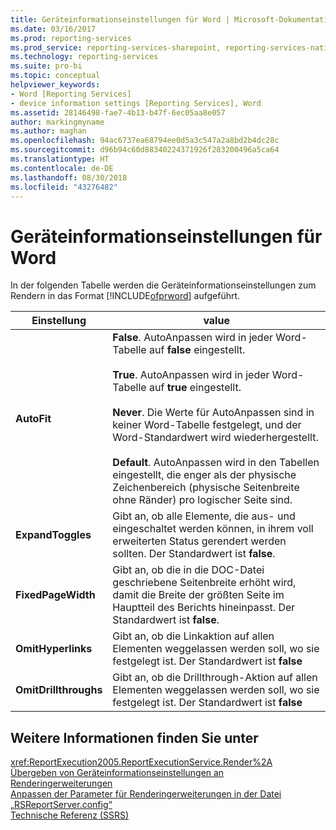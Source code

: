 ```yaml
---
title: Geräteinformationseinstellungen für Word | Microsoft-Dokumentation
ms.date: 03/16/2017
ms.prod: reporting-services
ms.prod_service: reporting-services-sharepoint, reporting-services-native
ms.technology: reporting-services
ms.suite: pro-bi
ms.topic: conceptual
helpviewer_keywords:
- Word [Reporting Services]
- device information settings [Reporting Services], Word
ms.assetid: 28146498-fae7-4b13-b47f-6ec05aa8e057
author: markingmyname
ms.author: maghan
ms.openlocfilehash: 94ac6737ea68794ee0d5a3c547a2a8bd2b4dc28c
ms.sourcegitcommit: d96b94c60d88340224371926f283200496a5ca64
ms.translationtype: HT
ms.contentlocale: de-DE
ms.lasthandoff: 08/30/2018
ms.locfileid: "43276482"
---
```

# <a name="word-device-information-settings"></a>Geräteinformationseinstellungen für Word
  In der folgenden Tabelle werden die Geräteinformationseinstellungen zum Rendern in das Format [!INCLUDE[ofprword](../includes/ofprword-md.md)] aufgeführt.  
  
|Einstellung|value|  
|-------------|-----------|  
|**AutoFit**|**False**. AutoAnpassen wird in jeder Word-Tabelle auf **false** eingestellt.<br /><br /> **True**. AutoAnpassen wird in jeder Word-Tabelle auf **true** eingestellt.<br /><br /> **Never**. Die Werte für AutoAnpassen sind in keiner Word-Tabelle festgelegt, und der Word-Standardwert wird wiederhergestellt.<br /><br /> **Default**. AutoAnpassen wird in den Tabellen eingestellt, die enger als der physische Zeichenbereich (physische Seitenbreite ohne Ränder) pro logischer Seite sind.|  
|**ExpandToggles**|Gibt an, ob alle Elemente, die aus- und eingeschaltet werden können, in ihrem voll erweiterten Status gerendert werden sollten. Der Standardwert ist **false**.|  
|**FixedPageWidth**|Gibt an, ob die in die DOC-Datei geschriebene Seitenbreite erhöht wird, damit die Breite der größten Seite im Hauptteil des Berichts hineinpasst. Der Standardwert ist **false**.|  
|**OmitHyperlinks**|Gibt an, ob die Linkaktion auf allen Elementen weggelassen werden soll, wo sie festgelegt ist. Der Standardwert ist **false**|  
|**OmitDrillthroughs**|Gibt an, ob die Drillthrough-Aktion auf allen Elementen weggelassen werden soll, wo sie festgelegt ist. Der Standardwert ist **false**|  
  
## <a name="see-also"></a>Weitere Informationen finden Sie unter  
 <xref:ReportExecution2005.ReportExecutionService.Render%2A>   
 [Übergeben von Geräteinformationseinstellungen an Renderingerweiterungen](../reporting-services/report-server-web-service/net-framework/passing-device-information-settings-to-rendering-extensions.md)   
 [Anpassen der Parameter für Renderingerweiterungen in der Datei „RSReportServer.config“](../reporting-services/customize-rendering-extension-parameters-in-rsreportserver-config.md)   
 [Technische Referenz (SSRS)](../reporting-services/technical-reference-ssrs.md)  
  
  

